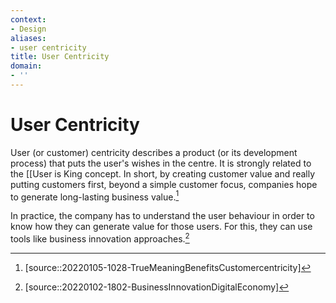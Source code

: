 ```yaml
---
context:
- Design
aliases:
- user centricity
title: User Centricity
domain:
- ''
---
```


# User Centricity

User (or customer) centricity describes a product (or its development process) that puts the user's wishes in the centre. It is strongly related to the [[User is King concept. In short, by creating customer value and really putting customers first, beyond a simple customer focus, companies hope to generate long-lasting business value.[^1]

In practice, the company has to understand the user behaviour in order to know how they can generate value for those users. For this, they can use tools like business innovation approaches.[^2]

[^1]: [source::20220105-1028-TrueMeaningBenefitsCustomercentricity]
[^2]: [source::20220102-1802-BusinessInnovationDigitalEconomy]
